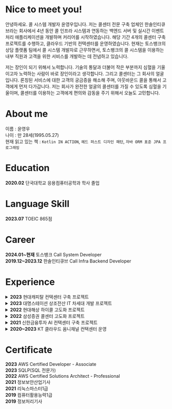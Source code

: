 # Nice to meet you!
안녕하세요. 콜 시스템 개발자 윤영우입니다. 저는 콜센터 전문 구축 업체인 한솔인티큐브라는 회사에서 4년 동안 콜 인프라 시스템과 연동하는 백엔드 서버 및 실시간 이벤트 처리 애플리케이션을 개발하며 커리어를 시작하였습니다. 해당 기간 4개의 콜센터 구축 프로젝트를 수행하고, 클라우드 기반의 컨택센터를 운영하였습니다. 현재는 토스뱅크의 상담 플랫폼 팀에서 콜 시스템 개발자로 근무하면서, 토스뱅크의 콜 시스템을 이용하는 내부 직원과 고객을 위한 서비스를 개발하는 데 전념하고 있습니다.

저는 장인이 되기 위해서 노력합니다. 기술의 통달과 더불어 작은 부분까지 심혈을 기울이고자 노력하는 사람이 바로 장인이라고 생각합니다. 그리고 콜센터는 그 회사의 얼굴입니다. 론칭된 서비스에 대한 고객의 궁금증을 해소해 주며, 아웃바운드 콜을 통해서 고객에게 먼저 다가갑니다. 저는 회사가 완전한 얼굴의 콜센터를 가질 수 있도록 심혈을 기울이며, 콜센터를 이용하는 고객에게 편의와 감동을 주기 위해서 오늘도 고민합니다.

# About me
이름 : 윤영우  
나이 : 만 28세(1995.05.27)  
현재 읽고 있는 책 : `Kotlin IN ACTION`, `헤드 퍼스트 디자인 패턴`, `자바 ORM 표준 JPA 프로그래밍`

# Education
**2020.02** 단국대학교 응용컴퓨터공학과 학사 졸업

# Language Skill
**2023.07** TOEIC 865점

# Career  
**2024.01~현재** 토스뱅크 Call System Developer  
**2019.12~2023.12** 한솔인티큐브 Call Infra Backend Developer

# Experience
<details>
  <summary><strong>2023</strong> 현대캐피탈 컨택센터 구축 프로젝트</summary>

  ### 프로젝트 이름
  현대캐피탈 컨택센터 구축 프로젝트
  ### 고객 회사
  현대캐피탈
  ### 소속 회사
  한솔인티큐브
  ### 수행 기간
  2023.09 ~ 2023.12
  ### 수행 역할
  - 직원용 소프트폰 백엔드 서버 개발
  ### 기술 스택
  Java, Spring Boot, Jetty Web Framework, Amazon Linux
  ### 링크
  [프로젝트 설명(Private Repository)](https://github.com/Youngwoo-Grit-Yoon/hansol-hyundaicapital-project)
</details>
<details>
  <summary><strong>2023</strong> 대명스테이션 상조전산 IT 차세대 개발 프로젝트</summary>

  ### 프로젝트 이름
  대명스테이션 상조전산 IT 차세대 개발 프로젝트
  ### 고객 회사
  대명스테이션
  ### 소속 회사
  한솔인티큐브
  ### 수행 기간
  2023.01 ~ 2023.08
  ### 수행 역할
  - 상담원 소프트폰 백엔드 서버 개발
  ### 기술 스택
  Java, Spring Boot, Jetty Web Framework, Red Hat Linux
  ### 링크
  [프로젝트 설명(Private Repository)](https://github.com/Youngwoo-Grit-Yoon/hansol-daemyung-project)
</details>
<details>
  <summary><strong>2022</strong> 현대해상 하이콜 고도화 프로젝트</summary>

  ### 프로젝트 이름
  현대해상 하이콜 고도화 프로젝트
  ### 고객 회사
  현대해상
  ### 소속 회사
  한솔인티큐브
  ### 수행 기간
  2022.01 ~ 2022.08
  ### 수행 역할
  - 실시간 통계 백엔드 서버 개발
  - 실시간 통계 배치 애플리케이션 개발
  ### 기술 스택
  Java, Spring Boot, Oracle, Docker, Red Hat Linux
  ### 링크
  [프로젝트 설명(Private Repository)](https://github.com/Youngwoo-Grit-Yoon/hansol-hyundai-project)
</details>
<details>
  <summary><strong>2022</strong> 삼성증권 콜센터 고도화 프로젝트</summary>

  ### 프로젝트 이름
  삼성증권 콜센터 고도화 프로젝트
  ### 고객 회사
  삼성증권
  ### 소속 회사
  한솔인티큐브
  ### 수행 기간
  2022.01 ~ 2022.09
  ### 수행 역할
  - Push 알림 백엔드 서버 개발
  - 상담원 전화기 콜 이벤트 모니터링 애플리케이션 개발
  ### 기술 스택
  Java, Spring Boot, Python, Flask, Docker, Docker Swarm, Red Hat Linux
  ### 링크
  [프로젝트 설명(Private Repository)](https://github.com/Youngwoo-Grit-Yoon/hansol-samsung-project)
</details>
<details>
  <summary><strong>2021</strong> 신한금융투자 AI 컨택센터 구축 프로젝트</summary>

  ### 프로젝트 이름
  신한금융투자 AI 컨택센터 구축 프로젝트
  ### 고객 회사
  신한금융투자
  ### 소속 회사
  한솔인티큐브
  ### 수행 기간
  2021.01 ~ 2021.10
  ### 수행 역할
  - 벤더사 PDS 설치 및 운용
  - 협력 업체에 벤더사 Java SDK 개발 가이드
  ### 기술 스택
  Java, Red Hat Linux
  ### 링크
  [프로젝트 설명(Private Repository)](https://github.com/Youngwoo-Grit-Yoon/hansol-shinhan-project)
</details>
<details>
  <summary><strong>2020~2023</strong> KT 클라우드 옴니채널 컨택센터 운영</summary>

  ### 프로젝트 이름
  KT 클라우드 옴니채널 컨택센터 운영
  ### 고객 회사
  KT
  ### 소속 회사
  한솔인티큐브
  ### 수행 기간
  2020.01 ~ 2023.12
  ### 수행 역할
  - 문자 발송 백엔드 서버 기능 고도화 및 유지보수
  - 문자 발송 결과 업데이트 배치 애플리케이션 개발
  ### 기술 스택
  Python, Flask, MariaDB, Docker, Red Hat Linux
  ### 링크
  [프로젝트 설명(Private Repository)](https://github.com/Youngwoo-Grit-Yoon/hansol-kt-project)
</details>

# Certificate
**2023** AWS Certified Developer - Associate  
**2023** SQLP(SQL 전문가)  
**2022** AWS Certified Solutions Architect - Professional  
**2021** 정보보안산업기사  
**2021** 리눅스마스터1급  
**2019** 컴퓨터활용능력1급  
**2019** 정보처리기사
